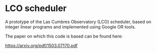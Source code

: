 # LCO scheduler

A prototype of the Las Cumbres Observatory (LCO) scheduler, based on integer linear programs and implemented using
Google OR tools.

The paper on which this code is based can be found here:

https://arxiv.org/pdf/1503.07170.pdf
